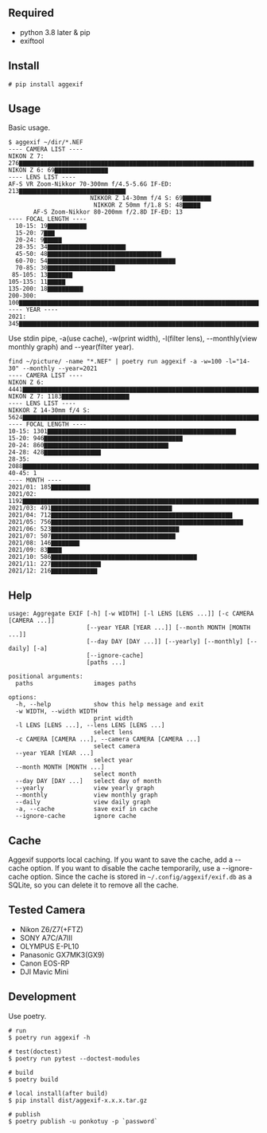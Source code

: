 ## Required
- python 3.8 later & pip
- exiftool

## Install
```
# pip install aggexif
```

## Usage
Basic usage.

```
$ aggexif ~/dir/*.NEF
---- CAMERA LIST ----
NIKON Z 7: 276▇▇▇▇▇▇▇▇▇▇▇▇▇▇▇▇▇▇▇▇▇▇▇▇▇▇▇▇▇▇▇▇▇▇▇▇▇▇▇▇▇▇▇▇▇▇▇▇▇▇▇▇▇▇▇▇▇▇▇▇▇▇▇▇▇▇
NIKON Z 6: 69▇▇▇▇▇▇▇▇▇▇▇▇▇▇▇
---- LENS LIST ----
AF-S VR Zoom-Nikkor 70-300mm f/4.5-5.6G IF-ED: 213▇▇▇▇▇▇▇▇▇▇▇▇▇▇▇▇▇▇▇▇▇▇▇▇▇▇▇▇▇▇
                       NIKKOR Z 14-30mm f/4 S: 69▇▇▇▇▇▇▇▇
                        NIKKOR Z 50mm f/1.8 S: 48▇▇▇▇▇
       AF-S Zoom-Nikkor 80-200mm f/2.8D IF-ED: 13
---- FOCAL LENGTH ----
  10-15: 19▇▇▇▇▇▇▇▇▇▇▇
  15-20: 7▇▇▇
  20-24: 9▇▇▇▇▇
  28-35: 34▇▇▇▇▇▇▇▇▇▇▇▇▇▇▇▇▇▇▇▇▇▇
  45-50: 48▇▇▇▇▇▇▇▇▇▇▇▇▇▇▇▇▇▇▇▇▇▇▇▇▇▇▇▇▇▇▇▇
  60-70: 54▇▇▇▇▇▇▇▇▇▇▇▇▇▇▇▇▇▇▇▇▇▇▇▇▇▇▇▇▇▇▇▇▇▇▇▇
  70-85: 30▇▇▇▇▇▇▇▇▇▇▇▇▇▇▇▇▇▇▇
 85-105: 13▇▇▇▇▇▇▇
105-135: 11▇▇▇▇▇
135-200: 18▇▇▇▇▇▇▇▇▇▇
200-300: 100▇▇▇▇▇▇▇▇▇▇▇▇▇▇▇▇▇▇▇▇▇▇▇▇▇▇▇▇▇▇▇▇▇▇▇▇▇▇▇▇▇▇▇▇▇▇▇▇▇▇▇▇▇▇▇▇▇▇▇▇▇▇▇▇▇▇▇▇
---- YEAR ----
2021: 345▇▇▇▇▇▇▇▇▇▇▇▇▇▇▇▇▇▇▇▇▇▇▇▇▇▇▇▇▇▇▇▇▇▇▇▇▇▇▇▇▇▇▇▇▇▇▇▇▇▇▇▇▇▇▇▇▇▇▇▇▇▇▇▇▇▇▇▇▇▇▇
```

Use stdin pipe, -a(use cache), -w(print width), -l(filter lens), --monthly(view monthly graph) and --year(filter year).

```
find ~/picture/ -name "*.NEF" | poetry run aggexif -a -w=100 -l="14-30" --monthly --year=2021
---- CAMERA LIST ----
NIKON Z 6: 4441▇▇▇▇▇▇▇▇▇▇▇▇▇▇▇▇▇▇▇▇▇▇▇▇▇▇▇▇▇▇▇▇▇▇▇▇▇▇▇▇▇▇▇▇▇▇▇▇▇▇▇▇▇▇▇▇▇▇▇▇▇▇▇▇▇▇▇▇▇▇▇▇▇▇▇▇▇▇▇▇▇▇▇▇▇
NIKON Z 7: 1183▇▇▇▇▇▇▇▇▇▇▇▇▇▇▇▇▇▇▇
---- LENS LIST ----
NIKKOR Z 14-30mm f/4 S: 5624▇▇▇▇▇▇▇▇▇▇▇▇▇▇▇▇▇▇▇▇▇▇▇▇▇▇▇▇▇▇▇▇▇▇▇▇▇▇▇▇▇▇▇▇▇▇▇▇▇▇▇▇▇▇▇▇▇▇▇▇▇▇▇▇▇▇▇▇▇▇▇▇
---- FOCAL LENGTH ----
10-15: 1301▇▇▇▇▇▇▇▇▇▇▇▇▇▇▇▇▇▇▇▇▇▇▇▇▇▇▇▇▇▇▇▇▇▇▇▇▇▇▇▇▇▇▇▇▇▇▇▇▇▇▇▇▇
15-20: 946▇▇▇▇▇▇▇▇▇▇▇▇▇▇▇▇▇▇▇▇▇▇▇▇▇▇▇▇▇▇▇▇▇▇▇▇▇▇▇
20-24: 860▇▇▇▇▇▇▇▇▇▇▇▇▇▇▇▇▇▇▇▇▇▇▇▇▇▇▇▇▇▇▇▇▇▇▇
24-28: 428▇▇▇▇▇▇▇▇▇▇▇▇▇▇▇▇
28-35: 2088▇▇▇▇▇▇▇▇▇▇▇▇▇▇▇▇▇▇▇▇▇▇▇▇▇▇▇▇▇▇▇▇▇▇▇▇▇▇▇▇▇▇▇▇▇▇▇▇▇▇▇▇▇▇▇▇▇▇▇▇▇▇▇▇▇▇▇▇▇▇▇▇▇▇▇▇▇▇▇▇▇▇▇▇▇▇▇▇▇
40-45: 1
---- MONTH ----
2021/01: 185▇▇▇▇▇▇▇▇▇▇▇
2021/02: 1192▇▇▇▇▇▇▇▇▇▇▇▇▇▇▇▇▇▇▇▇▇▇▇▇▇▇▇▇▇▇▇▇▇▇▇▇▇▇▇▇▇▇▇▇▇▇▇▇▇▇▇▇▇▇▇▇▇▇▇▇▇▇▇▇▇▇▇▇▇▇▇▇▇▇▇▇▇▇▇▇▇▇▇▇▇▇▇
2021/03: 491▇▇▇▇▇▇▇▇▇▇▇▇▇▇▇▇▇▇▇▇▇▇▇▇▇▇▇▇▇▇▇▇▇▇
2021/04: 712▇▇▇▇▇▇▇▇▇▇▇▇▇▇▇▇▇▇▇▇▇▇▇▇▇▇▇▇▇▇▇▇▇▇▇▇▇▇▇▇▇▇▇▇▇▇▇▇▇▇▇
2021/05: 756▇▇▇▇▇▇▇▇▇▇▇▇▇▇▇▇▇▇▇▇▇▇▇▇▇▇▇▇▇▇▇▇▇▇▇▇▇▇▇▇▇▇▇▇▇▇▇▇▇▇▇▇▇▇
2021/06: 523▇▇▇▇▇▇▇▇▇▇▇▇▇▇▇▇▇▇▇▇▇▇▇▇▇▇▇▇▇▇▇▇▇▇▇▇
2021/07: 507▇▇▇▇▇▇▇▇▇▇▇▇▇▇▇▇▇▇▇▇▇▇▇▇▇▇▇▇▇▇▇▇▇▇▇
2021/08: 146▇▇▇▇▇▇▇▇
2021/09: 83▇▇▇▇
2021/10: 586▇▇▇▇▇▇▇▇▇▇▇▇▇▇▇▇▇▇▇▇▇▇▇▇▇▇▇▇▇▇▇▇▇▇▇▇▇▇▇▇▇
2021/11: 227▇▇▇▇▇▇▇▇▇▇▇▇▇▇
2021/12: 216▇▇▇▇▇▇▇▇▇▇▇▇▇
```

## Help
```
usage: Aggregate EXIF [-h] [-w WIDTH] [-l LENS [LENS ...]] [-c CAMERA [CAMERA ...]]
                      [--year YEAR [YEAR ...]] [--month MONTH [MONTH ...]]
                      [--day DAY [DAY ...]] [--yearly] [--monthly] [--daily] [-a]
                      [--ignore-cache]
                      [paths ...]

positional arguments:
  paths                 images paths

options:
  -h, --help            show this help message and exit
  -w WIDTH, --width WIDTH
                        print width
  -l LENS [LENS ...], --lens LENS [LENS ...]
                        select lens
  -c CAMERA [CAMERA ...], --camera CAMERA [CAMERA ...]
                        select camera
  --year YEAR [YEAR ...]
                        select year
  --month MONTH [MONTH ...]
                        select month
  --day DAY [DAY ...]   select day of month
  --yearly              view yearly graph
  --monthly             view monthly graph
  --daily               view daily graph
  -a, --cache           save exif in cache
  --ignore-cache        ignore cache
```

## Cache
Aggexif supports local caching. If you want to save the cache, add a --cache option. If you want to disable the cache temporarily, use a --ignore-cache option. Since the cache is stored in `~/.config/aggexif/exif.db` as a SQLite, so you can delete it to remove all the cache.

## Tested Camera
- Nikon Z6/Z7(+FTZ)
- SONY A7C/A7III
- OLYMPUS E-PL10
- Panasonic GX7MK3(GX9)
- Canon EOS-RP
- DJI Mavic Mini

## Development
Use poetry.

```
# run
$ poetry run aggexif -h

# test(doctest)
$ poetry run pytest --doctest-modules

# build
$ poetry build

# local install(after build)
$ pip install dist/aggexif-x.x.x.tar.gz

# publish
$ poetry publish -u ponkotuy -p `password`
```
